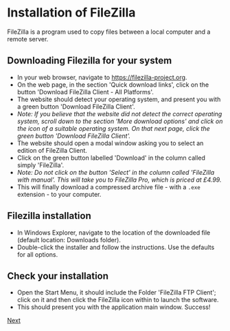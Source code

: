 # Installation of FileZilla

FileZilla is a program used to copy files between a local computer and a remote server.

## Downloading Filezilla for your system

  - In your web browser, navigate to <https://filezilla-project.org>.
  - On the web page, in the section 'Quick download links', click on the button 'Download FileZilla Client - All Platforms'.
  - The website should detect your operating system, and present you with a green button 'Download FileZilla Client'.
  - _Note: If you believe that the website did not detect the correct operating system, scroll down to the section 'More download options' and click on the icon of a suitable operating system. On that next page, click the green button 'Download FileZilla Client'._
  - The website should open a modal window asking you to select an edition of FileZilla Client.
  - Click on the green button labelled 'Download' in the column called simply 'FileZilla'.
  - _Note: Do not click on the button 'Select' in the column called 'FileZilla with manual'. This will take you to FileZilla Pro, which is priced at £4.99._
  - This will finally download a compressed archive file - with a `.exe` extension - to your computer.

## Filezilla installation

  - In Windows Explorer, navigate to the location of the downloaded file (default location: Downloads folder).
  - Double-click the installer and follow the instructions. Use the defaults for all options.


## Check your installation

  - Open the Start Menu, it should include the Folder 'FileZilla FTP Client'; click on it and then click the FileZilla icon within to launch the software.
  - This should present you with the application main window. Success!

[Next](xming.md)
